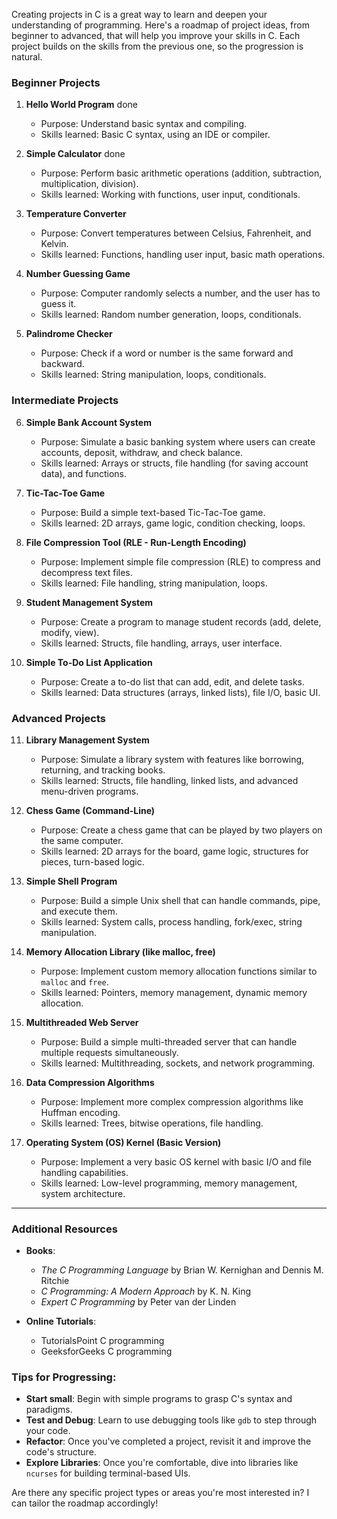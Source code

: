 Creating projects in C is a great way to learn and deepen your understanding of programming. Here's a roadmap of project ideas, from beginner to advanced, that will help you improve your skills in C. Each project builds on the skills from the previous one, so the progression is natural.

### Beginner Projects
1. **Hello World Program** done
   - Purpose: Understand basic syntax and compiling.
   - Skills learned: Basic C syntax, using an IDE or compiler.

2. **Simple Calculator** done
   - Purpose: Perform basic arithmetic operations (addition, subtraction, multiplication, division).
   - Skills learned: Working with functions, user input, conditionals.

3. **Temperature Converter**
   - Purpose: Convert temperatures between Celsius, Fahrenheit, and Kelvin.
   - Skills learned: Functions, handling user input, basic math operations.

4. **Number Guessing Game**
   - Purpose: Computer randomly selects a number, and the user has to guess it.
   - Skills learned: Random number generation, loops, conditionals.

5. **Palindrome Checker**
   - Purpose: Check if a word or number is the same forward and backward.
   - Skills learned: String manipulation, loops, conditionals.

### Intermediate Projects
6. **Simple Bank Account System**
   - Purpose: Simulate a basic banking system where users can create accounts, deposit, withdraw, and check balance.
   - Skills learned: Arrays or structs, file handling (for saving account data), and functions.

7. **Tic-Tac-Toe Game**
   - Purpose: Build a simple text-based Tic-Tac-Toe game.
   - Skills learned: 2D arrays, game logic, condition checking, loops.

8. **File Compression Tool (RLE - Run-Length Encoding)**
   - Purpose: Implement simple file compression (RLE) to compress and decompress text files.
   - Skills learned: File handling, string manipulation, loops.

9. **Student Management System**
   - Purpose: Create a program to manage student records (add, delete, modify, view).
   - Skills learned: Structs, file handling, arrays, user interface.

10. **Simple To-Do List Application**
    - Purpose: Create a to-do list that can add, edit, and delete tasks.
    - Skills learned: Data structures (arrays, linked lists), file I/O, basic UI.

### Advanced Projects
11. **Library Management System**
    - Purpose: Simulate a library system with features like borrowing, returning, and tracking books.
    - Skills learned: Structs, file handling, linked lists, and advanced menu-driven programs.

12. **Chess Game (Command-Line)**
    - Purpose: Create a chess game that can be played by two players on the same computer.
    - Skills learned: 2D arrays for the board, game logic, structures for pieces, turn-based logic.

13. **Simple Shell Program**
    - Purpose: Build a simple Unix shell that can handle commands, pipe, and execute them.
    - Skills learned: System calls, process handling, fork/exec, string manipulation.

14. **Memory Allocation Library (like malloc, free)**
    - Purpose: Implement custom memory allocation functions similar to `malloc` and `free`.
    - Skills learned: Pointers, memory management, dynamic memory allocation.

15. **Multithreaded Web Server**
    - Purpose: Build a simple multi-threaded server that can handle multiple requests simultaneously.
    - Skills learned: Multithreading, sockets, and network programming.

16. **Data Compression Algorithms**
    - Purpose: Implement more complex compression algorithms like Huffman encoding.
    - Skills learned: Trees, bitwise operations, file handling.

17. **Operating System (OS) Kernel (Basic Version)**
    - Purpose: Implement a very basic OS kernel with basic I/O and file handling capabilities.
    - Skills learned: Low-level programming, memory management, system architecture.

---

### Additional Resources
- **Books**:
   - *The C Programming Language* by Brian W. Kernighan and Dennis M. Ritchie
   - *C Programming: A Modern Approach* by K. N. King
   - *Expert C Programming* by Peter van der Linden

- **Online Tutorials**:
   - TutorialsPoint C programming
   - GeeksforGeeks C programming

### Tips for Progressing:
- **Start small**: Begin with simple programs to grasp C's syntax and paradigms.
- **Test and Debug**: Learn to use debugging tools like `gdb` to step through your code.
- **Refactor**: Once you've completed a project, revisit it and improve the code's structure.
- **Explore Libraries**: Once you're comfortable, dive into libraries like `ncurses` for building terminal-based UIs.

Are there any specific project types or areas you're most interested in? I can tailor the roadmap accordingly!